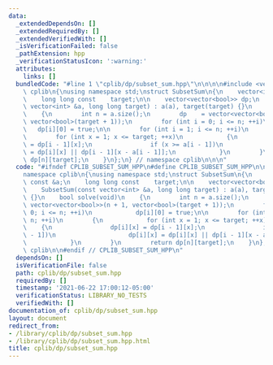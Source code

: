```yaml
---
data:
  _extendedDependsOn: []
  _extendedRequiredBy: []
  _extendedVerifiedWith: []
  _isVerificationFailed: false
  _pathExtension: hpp
  _verificationStatusIcon: ':warning:'
  attributes:
    links: []
  bundledCode: "#line 1 \"cplib/dp/subset_sum.hpp\"\n\n\n\n#include <vector>\nnamespace\
    \ cplib\n{\nusing namespace std;\nstruct SubsetSum\n{\n    vector<int> const &a;\n\
    \    long long const    target;\n\n    vector<vector<bool>> dp;\n    SubsetSum(const\
    \ vector<int> &a, long long target) : a(a), target(target) {}\n    bool solve(void)\n\
    \    {\n        int n = a.size();\n        dp    = vector<vector<bool>>(n + 1,\
    \ vector<bool>(target + 1));\n        for (int i = 0; i <= n; ++i)\n         \
    \   dp[i][0] = true;\n\n        for (int i = 1; i <= n; ++i)\n        {\n    \
    \        for (int x = 1; x <= target; ++x)\n            {\n                dp[i][x]\
    \ = dp[i - 1][x];\n                if (x >= a[i - 1])\n                    dp[i][x]\
    \ = dp[i][x] || dp[i - 1][x - a[i - 1]];\n            }\n        }\n        return\
    \ dp[n][target];\n    }\n};\n} // namespace cplib\n\n\n"
  code: "#ifndef CPLIB_SUBSET_SUM_HPP\n#define CPLIB_SUBSET_SUM_HPP\n\n#include <vector>\n\
    namespace cplib\n{\nusing namespace std;\nstruct SubsetSum\n{\n    vector<int>\
    \ const &a;\n    long long const    target;\n\n    vector<vector<bool>> dp;\n\
    \    SubsetSum(const vector<int> &a, long long target) : a(a), target(target)\
    \ {}\n    bool solve(void)\n    {\n        int n = a.size();\n        dp    =\
    \ vector<vector<bool>>(n + 1, vector<bool>(target + 1));\n        for (int i =\
    \ 0; i <= n; ++i)\n            dp[i][0] = true;\n\n        for (int i = 1; i <=\
    \ n; ++i)\n        {\n            for (int x = 1; x <= target; ++x)\n        \
    \    {\n                dp[i][x] = dp[i - 1][x];\n                if (x >= a[i\
    \ - 1])\n                    dp[i][x] = dp[i][x] || dp[i - 1][x - a[i - 1]];\n\
    \            }\n        }\n        return dp[n][target];\n    }\n};\n} // namespace\
    \ cplib\n\n#endif // CPLIB_SUBSET_SUM_HPP\n"
  dependsOn: []
  isVerificationFile: false
  path: cplib/dp/subset_sum.hpp
  requiredBy: []
  timestamp: '2021-06-22 17:00:12-05:00'
  verificationStatus: LIBRARY_NO_TESTS
  verifiedWith: []
documentation_of: cplib/dp/subset_sum.hpp
layout: document
redirect_from:
- /library/cplib/dp/subset_sum.hpp
- /library/cplib/dp/subset_sum.hpp.html
title: cplib/dp/subset_sum.hpp
---
```

